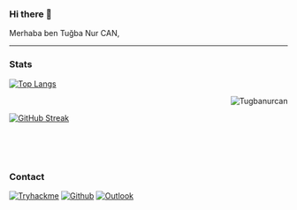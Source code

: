 ### Hi there 👋

Merhaba ben Tuğba Nur CAN,
  

---


### Stats <br>
 [![Top Langs](https://github-readme-stats.vercel.app/api/top-langs/?username=Tugbanurcan&layout=compact)](https://github.com/anuraghazra/github-readme-stats)
<p><img align="right" src="https://github-readme-stats.vercel.app/api?username=Tugbanurcan&show_icons=true&theme=tokyonight" alt="Tugbanurcan" /></p><br>

[![GitHub Streak](https://streak-stats.demolab.com?user=Tugbanurcan&theme=neon&border_radius=15&locale=tr&date_format=j%20M%5B%20Y%5D)](https://git.io/streak-stats)

<br><br><br>


### Contact <br>
[![Tryhackme](https://img.shields.io/badge/Tryhackme-000000?style=for-the-badge&logo=Tryhackme&logoColor=whit)](https://tryhackme.com/p/TubaNurCan) 
[![Github](https://img.shields.io/badge/Github-000000?style=for-the-badge&logo=Github&logoColor=whit)](https://www.github.com/Tugbanurcan)
[![Outlook](https://img.shields.io/badge/Mail-000000?style=for-the-badge&logo=Gmail&logoColor=whit)](mailto:tugba.n.can@gmail.com)




